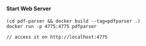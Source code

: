 
#### Start Web Server
```
(cd pdf-parser && docker build --tag=pdfparser .)
docker run -p 4775:4775 pdfparser 

// access it on http://localhost:4775
```




